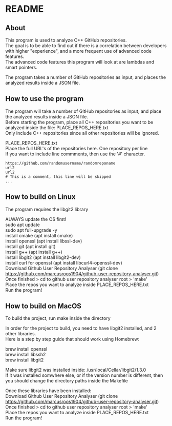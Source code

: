 # README

## About
  
This program is used to analyze C++ GitHub repositories.  
The goal is to be able to find out if there is a correlation between developers with higher "experience", and a more frequent use of advanced code features.  
The advanced code features this program will look at are lambdas and smart pointers.  
  
The program takes a number of GitHub repositories as input, and places the analyzed results inside a JSON file.    

## How to use the program  

The program will take a number of GitHub repositories as input, and place the analyzed results inside a JSON file.  
Before starting the program, place all C++ repositories you want to be analyzed inside the file: PLACE_REPOS_HERE.txt  
Only include C++ repositories since all other repositories will be ignored.  
  
PLACE_REPOS_HERE.txt  
Place the full URL's of the repositories here. One repository per line  
If you want to include line commments, then use the '#' character.
```
https://github.com/randomusername/randomreponame
url2
url2
# This is a comment, this line will be skipped
...

```

## How to build on Linux  
  
The program requires the libgit2 library  

ALWAYS update the OS first!  
sudo apt update  
sudo apt full-upgrade -y  
install cmake (apt install cmake)  
install openssl (apt install libssl-dev)  
install git (apt install git)  
install g++ (apt install g++)  
install libgit2 (apt install libgit2-dev)  
install curl for openssl (apt install libcurl4-openssl-dev)  
Download Github User Repository Analyser (git clone https://github.com/marcusroos1904/github-user-repository-analyser.git)  
Once finished > cd to github user repository analyser root > 'make'  
Place the repos you want to analyze inside PLACE_REPOS_HERE.txt  
Run the program!  
  

## How to build on MacOS
  
To build the project, run make inside the directory  
  
In order for the project to build, you need to have libgit2 installed, and 2 other libraries.  
Here is a step by step guide that should work using Homebrew:  

brew install openssl  
brew install libssh2  
brew install libgit2 
  
Make sure libgit2 was installed inside: /usr/local/Cellar/libgit2/1.3.0  
If it was installed somwhere else, or if the version number is different, then you should change the directory paths inside the Makefile   

Once these libraries have been installed:  
Download Github User Repository Analyser (git clone https://github.com/marcusroos1904/github-user-repository-analyser.git)  
Once finished > cd to github user repository analyser root > 'make'  
Place the repos you want to analyze inside PLACE_REPOS_HERE.txt  
Run the program!  
  


  
